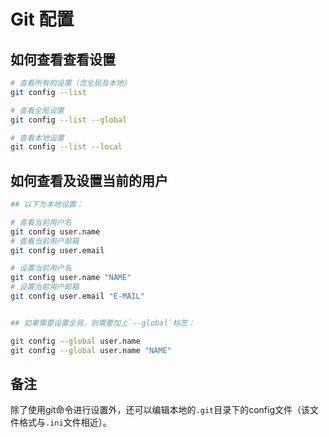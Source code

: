# Git 配置

## 如何查看查看设置

```bash
# 查看所有的设置（含全局及本地）
git config --list

# 查看全局设置
git config --list --global

# 查看本地设置
git config --list --local
```

## 如何查看及设置当前的用户

```bash
## 以下为本地设置：

# 查看当前用户名
git config user.name
# 查看当前用户邮箱
git config user.email

# 设置当前用户名
git config user.name "NAME"
# 设置当前用户邮箱
git config user.email "E-MAIL"


## 如果需要设置全局，则需要加上`--global`标签：

git config --global user.name
git config --global user.name "NAME"
```

## 备注

除了使用git命令进行设置外，还可以编辑本地的`.git`目录下的config文件（该文件格式与`.ini`文件相近）。
